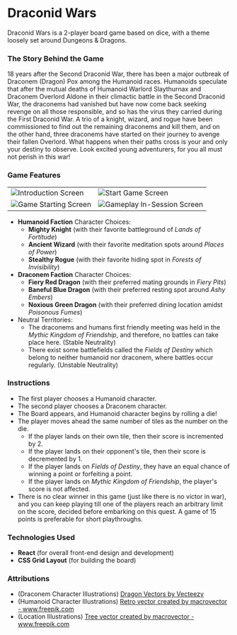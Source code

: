 # Draconid Wars

Draconid Wars is a 2-player board game based on dice, with a theme loosely set around Dungeons & Dragons.

### The Story Behind the Game
18 years after the Second Draconid War, there has been a major outbreak of Draconem (Dragon) Pox among the Humanoid races. Humanoids speculate that after the mutual deaths of Humanoid Warlord Slaythurnax and Draconem Overlord Aldone in their climactic battle  in the Second Draconid War, the draconems had vanished but have now come back seeking revenge on all those responsible, and so has the virus they carried during the First Draconid War. A trio of a knight, wizard, and rogue have been commissioned to find out the remaining draconems and kill them, and on the other hand, three draconems have started on their journey to avenge their fallen Overlord. What happens when their paths cross is your and only your destiny to observe. Look excited young adventurers, for you all must not perish in this war!

### Game Features
<table>
<tr>
<td>
<img src="https://raw.githubusercontent.com/AVS1508/draconid-wars/master/images/%231.png?token=AEZHRVU4QZTABWKGEQPBB6S7HEXU4" alt="Introduction Screen">
</td>
<td>
<img src="https://raw.githubusercontent.com/AVS1508/draconid-wars/master/images/%232.png?token=AEZHRVSMT3PVX3VMZTQX5HS7HEX42" alt="Start Game Screen">
</td>
</tr>
<tr>
<td>
<img src="https://raw.githubusercontent.com/AVS1508/draconid-wars/master/images/%233.png?token=AEZHRVVL7THXCRVYOXIILXS7HEYIC" alt="Game Starting Screen">
</td>
<td>
<img src="https://raw.githubusercontent.com/AVS1508/draconid-wars/master/images/%234.png?token=AEZHRVW6BZ6VQ3WHMBZZWS27HEYJ2" alt="Gameplay In-Session Screen">
</td>
</tr>
</table>


- __Humanoid Faction__ Character Choices:
  - __Mighty Knight__ (with their favorite battleground of _Lands of Fortitude_)
  - __Ancient Wizard__ (with their favorite meditation spots around _Places of Power_)
  - __Stealthy Rogue__ (with their favorite hiding spot in _Forests of Invisibility_)
- __Draconem Faction__ Character Choices:
  - __Fiery Red Dragon__ (with their preferred mating grounds in _Fiery Pits_)
  - __Baneful Blue Dragon__ (with their preferred resting spot around _Ashy Embers_)
  - __Noxious Green Dragon__ (with their preferred dining location amidst _Poisonous Fumes_)
- Neutral Territories: 
  - The draconems and humans first friendly meeting was held in the _Mythic Kingdom of Friendship_, and therefore, no battles can take place here. (Stable Neutrality)
  - There exist some battlefields called the _Fields of Destiny_ which belong to neither humanoid nor draconem, where battles occur regularly. (Unstable Neutrality)

### Instructions
  - The first player chooses a Humanoid character.
  - The second player chooses a Draconem character.
  - The Board appears, and Humanoid character begins by rolling a die!
  - The player moves ahead the same number of tiles as the number on the die.
    - If the player lands on their own tile, then their score is incremented by 2.
    - If the player lands on their opponent's tile, then their score is decremented by 1.
    - If the player lands on _Fields of Destiny_, they have an equal chance of winning a point or forfeiting a point.
    - If the player lands on _Mythic Kingdom of Friendship_, the player's score is not affected.
  - There is no clear winner in this game (just like there is no victor in war), and you can keep playing till one of the players reach an arbitrary limit on the score, decided before embarking on this quest. A game of 15 points is preferable for short playthroughs.  

### Technologies Used
  - __React__ (for overall front-end design and development)
  - __CSS Grid Layout__ (for building the board)

### Attributions
  - (Draconem Character Illustrations) <a href="https://www.vecteezy.com/free-vector/dragon">Dragon Vectors by Vecteezy</a>
  - (Humanoid Character Illustrations) <a href="https://www.freepik.com/vectors/retro">Retro vector created by macrovector - www.freepik.com</a>
  - (Location Illustrations) <a href='https://www.freepik.com/vectors/tree'>Tree vector created by macrovector - www.freepik.com</a>

